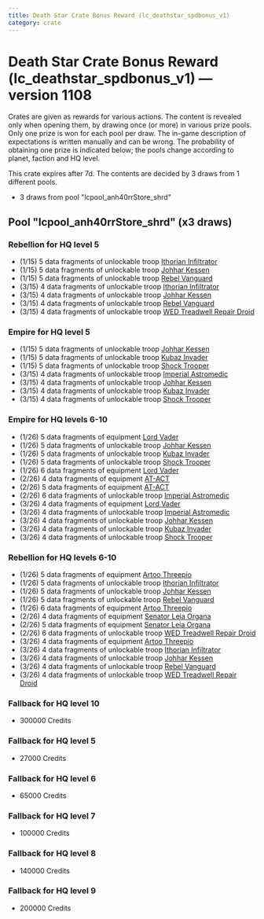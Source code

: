 ```yaml
---
title: Death Star Crate Bonus Reward (lc_deathstar_spdbonus_v1)
category: crate
---
```


# Death Star Crate Bonus Reward (lc_deathstar_spdbonus_v1) — version 1108

Crates are given as rewards for various actions. The content is revealed only when opening them, by drawing once (or more) in various prize pools. Only one prize is won for each pool per draw. The in-game description of expectations is written manually and can be wrong. The probability of obtaining one prize is indicated below; the pools change according to planet, faction and HQ level.

This crate expires after 7d. The contents are decided by 3 draws from 1 different pools.
  * 3 draws from pool "lcpool_anh40rrStore_shrd"

## Pool "lcpool_anh40rrStore_shrd" (x3 draws)

### Rebellion for HQ level 5

  * (1/15) 5 data fragments of unlockable troop [Ithorian Infiltrator](IthorianInfiltrator)
  * (1/15) 5 data fragments of unlockable troop [Johhar Kessen](RebelJohhar)
  * (1/15) 5 data fragments of unlockable troop [Rebel Vanguard](Vanguard)
  * (3/15) 4 data fragments of unlockable troop [Ithorian Infiltrator](IthorianInfiltrator)
  * (3/15) 4 data fragments of unlockable troop [Johhar Kessen](RebelJohhar)
  * (3/15) 4 data fragments of unlockable troop [Rebel Vanguard](Vanguard)
  * (3/15) 4 data fragments of unlockable troop [WED Treadwell Repair Droid](Treadwell)

### Empire for HQ level 5

  * (1/15) 5 data fragments of unlockable troop [Johhar Kessen](EmpireJohhar)
  * (1/15) 5 data fragments of unlockable troop [Kubaz Invader](KubazInvader)
  * (1/15) 5 data fragments of unlockable troop [Shock Trooper](Shock)
  * (3/15) 4 data fragments of unlockable troop [Imperial Astromedic](R5Medic)
  * (3/15) 4 data fragments of unlockable troop [Johhar Kessen](EmpireJohhar)
  * (3/15) 4 data fragments of unlockable troop [Kubaz Invader](KubazInvader)
  * (3/15) 4 data fragments of unlockable troop [Shock Trooper](Shock)

### Empire for HQ levels 6-10

  * (1/26) 5 data fragments of equipment [Lord Vader](eqpEmpireLordVader)
  * (1/26) 5 data fragments of unlockable troop [Johhar Kessen](EmpireJohhar)
  * (1/26) 5 data fragments of unlockable troop [Kubaz Invader](KubazInvader)
  * (1/26) 5 data fragments of unlockable troop [Shock Trooper](Shock)
  * (1/26) 6 data fragments of equipment [Lord Vader](eqpEmpireLordVader)
  * (2/26) 4 data fragments of equipment [AT-ACT](eqpEmpireCargoGreatDane)
  * (2/26) 5 data fragments of equipment [AT-ACT](eqpEmpireCargoGreatDane)
  * (2/26) 6 data fragments of unlockable troop [Imperial Astromedic](R5Medic)
  * (3/26) 4 data fragments of equipment [Lord Vader](eqpEmpireLordVader)
  * (3/26) 4 data fragments of unlockable troop [Imperial Astromedic](R5Medic)
  * (3/26) 4 data fragments of unlockable troop [Johhar Kessen](EmpireJohhar)
  * (3/26) 4 data fragments of unlockable troop [Kubaz Invader](KubazInvader)
  * (3/26) 4 data fragments of unlockable troop [Shock Trooper](Shock)

### Rebellion for HQ levels 6-10

  * (1/26) 5 data fragments of equipment [Artoo  Threepio](eqpRebelArtoo)
  * (1/26) 5 data fragments of unlockable troop [Ithorian Infiltrator](IthorianInfiltrator)
  * (1/26) 5 data fragments of unlockable troop [Johhar Kessen](RebelJohhar)
  * (1/26) 5 data fragments of unlockable troop [Rebel Vanguard](Vanguard)
  * (1/26) 6 data fragments of equipment [Artoo  Threepio](eqpRebelArtoo)
  * (2/26) 4 data fragments of equipment [Senator Leia Organa](eqpRebelDiplomat)
  * (2/26) 5 data fragments of equipment [Senator Leia Organa](eqpRebelDiplomat)
  * (2/26) 6 data fragments of unlockable troop [WED Treadwell Repair Droid](Treadwell)
  * (3/26) 4 data fragments of equipment [Artoo  Threepio](eqpRebelArtoo)
  * (3/26) 4 data fragments of unlockable troop [Ithorian Infiltrator](IthorianInfiltrator)
  * (3/26) 4 data fragments of unlockable troop [Johhar Kessen](RebelJohhar)
  * (3/26) 4 data fragments of unlockable troop [Rebel Vanguard](Vanguard)
  * (3/26) 4 data fragments of unlockable troop [WED Treadwell Repair Droid](Treadwell)

### Fallback for HQ level 10

  * 300000 Credits

### Fallback for HQ level 5

  * 27000 Credits

### Fallback for HQ level 6

  * 65000 Credits

### Fallback for HQ level 7

  * 100000 Credits

### Fallback for HQ level 8

  * 140000 Credits

### Fallback for HQ level 9

  * 200000 Credits